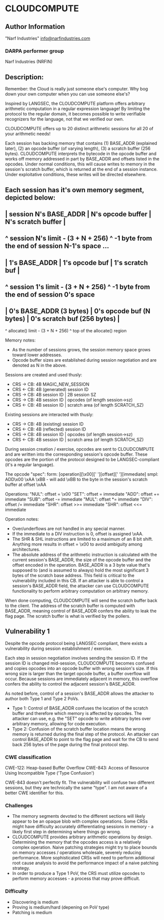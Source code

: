 # CLOUDCOMPUTE

## Author Information

"Narf Industries" <info@narfindustries.com>

### DARPA performer group

Narf Industries (NRFIN)

## Description:

Remember: the Cloud is really just someone else's computer.  Why bog down your own computer when you can use someone else's?

Inspired by LANGSEC, the CLOUDCOMPUTE platform offers arbitrary arithmetic computation in a regular expression language!  By limiting the protocol to the regular domain, it becomes possible to write verifiable recognizers for the language, not that we verified our own.

CLOUDCOMPUTE offers up to 20 distinct arithmetic sessions for all 20 of your arithmetic needs! 

Each session has backing memory that contains (1) BASE_ADDR (explained later), (2) an opcode buffer (of varying length), (3) a scratch buffer (256 bytes).  CLOUDCOMPUTE interprets the bytecode in the opcode buffer and works off memory addressed in part by BASE_ADDR and offsets listed in the opcodes.  Under normal conditions, this will cause writes to memory in the session's scratch buffer, which is returned at the end of a session instance.  Under exploitative conditions, these writes will be directed elsewhere.

Each session has it's own memory segment, depicted below:
------------------------------------------------------------------
| session N's BASE_ADDR | N's opcode buffer | N's scratch buffer | 
------------------------------------------------------------------
^ session N's limit - (3 + N + 256)                              ^ -1 byte from the end of session N-1's space
... 
----------------------------------------------------
| 1's BASE_ADDR | 1's opcode buf | 1's scratch buf | 
----------------------------------------------------
^ session 1's limit - (3 + N + 256)                ^ -1 byte from the end of session 0's space
------------------------------------------------------------------------------------
| 0's BASE_ADDR (3 bytes) | 0's opcode buf (N bytes) | 0's scratch buf (256 bytes) |
------------------------------------------------------------------------------------
^ allocate() limit - (3 + N + 256)                                                 ^ top of the allocate() region

Memory notes:
- As the number of sessions grows, the session memory space grows toward lower addresses.
- Opcode buffer sizes are established during session negotiation and are denoted as N in the above.

Sessions are created and used thusly:
- CRS -> CB: 4B MAGIC_NEW_SESSION
- CRS <- CB: 4B (generated) session ID
- CRS -> CB: 4B session ID | 2B session SZ
- CRS -> CB: 4B session ID | opcodes (of length session->sz)
- CRS <- CB: 4B session ID | scratch area (of length SCRATCH_SZ)

Existing sessions are interacted with thusly:
- CRS -> CB: 4B (existing) session ID
- CRS <- CB: 4B (reflected) session ID
- CRS -> CB: 4B session ID | opcodes (of length session->sz)
- CRS <- CB: 4B session ID | scratch area (of length SCRATCH_SZ)

During session creation / exercise, opcodes are sent to CLOUDCOMPUTE and are written into the corresponding session's opcode buffer.  These opcodes are the portion of the protocol designed to be LANGSEC-compliant (it's a regular language).

The opcode "spec":
form: [operation][\x00][' '][offset][' '][immediate]
smpl: ADD\x00 \xAA \xBB - will add \xBB to the byte in the session's scratch buffer at offset \xAA

Operations:
"NUL": offset = \x00
"SET": offset = immediate
"ADD": offset += immediate
"SUB": offset -= immediate
"MUL": offset *= immediate
"DIV": offset /= immediate
"SHR": offset >>= immediate
"SHR": offset <<= immediate

Operation notes:
- Over/underflows are not handled in any special manner.
- If the immediate to a DIV instruction is 0, offset is assigned \xAA.
- The SHR & SHL instructions are limited to a maximum of an 8 bit shift.  Anything more results in offset = \x00 to avoid ambiguity among architectures.
- The absolute address of the arithmetic instruction is calculated with the current session's BASE_ADDR, the size of the opcode buffer and the offset encoded in the operation.  BASE_ADDR is a 3 byte value that's supposed to (and is assumed to always) hold the most significant 3 bytes of the scratch base address.  This field is critical to the vulnerability included in this CB.  If an attacker is able to control a session's BASE_ADDR field, the attacker can use CLOUDCOMPUTE functionality to perform arbitrary computation on arbitrary memory.

When done computing, CLOUDCOMPUTE will send the scratch buffer back to the client.  The address of the scratch buffer is computed with BASE_ADDR, meaning control of BASE_ADDR confers the ability to leak the flag page.  The scratch buffer is what is verified by the pollers.

## Vulnerability 1

Despite the opcode protocol being LANGSEC compliant, there exists a vulnerability during session establishment / exercise.  

Each step in session negotiation involves sending the session ID.  If the session ID is changed mid-session, CLOUDCOMPUTE becomes confused and copies opcodes into an opcode buffer with wrong session's size.  If this wrong size is larger than the target opcode buffer, a buffer overflow will occur.  Because sessions are immediately adjacent in memory, this overflow confers the ability to control the adjacent session's BASE_ADDR.

As noted before, control of a session's BASE_ADDR allows the attacker to author both Type 1 and Type 2 PoVs.
- Type 1: Control of BASE_ADDR confuses the location of the scratch buffer and therefore which memory is affected by opcodes.  The attacker can use, e.g. the "SET" opcode to write arbitrary bytes over arbitrary memory, allowing for code execution.
- Type 2: Confusion of the scratch buffer location means the wrong memory is returned during the final step of the protocol.  An attacker can control BASE_ADDR to point to the flag page and wait for the CB to send back 256 bytes of the page during the final protocol step.

### CWE classification

CWE-122: Heap-based Buffer Overflow
CWE-843: Access of Resource Using Incompatible Type ('Type Confusion')

CWE-843 doesn't perfectly fit.  The vulnerability will confuse two different sessions, but they are technically the same "type".  I am not aware of a better CWE identifier for this.

### Challenges

- The memory segments devoted to the different sections will likely appear to be an opaque blob with complex operations.  Some CRSs might have difficulty accurately differentiating sessions in memory - a likely first step in determining where things go wrong.
- CLOUDCOMPUTE provides arbitrary arithmetic operations by design.  Determining the memory that the opcodes access is a relatively complex operation.  Naive patching strategies might try to place bounds on memory accesses / operations wholesale, severely reducing performance.  More sophisticated CRSs will need to perform additional root cause analysis to avoid the performance impact of a naive patching strategy.
- In order to produce a Type 1 PoV, the CRS must utilize opcodes to perform memory accesses - a process that may prove difficult.

### Difficulty
- Discovering is medium
- Proving is medium/hard (depening on PoV type)
- Patching is medium

